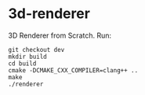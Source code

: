 # 3d-renderer
3D Renderer from Scratch. Run:
```
git checkout dev
mkdir build
cd build
cmake -DCMAKE_CXX_COMPILER=clang++ ..
make
./renderer
```
